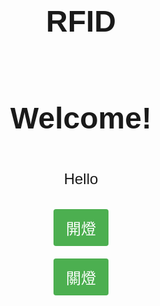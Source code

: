 # RFID

<!doctype html>
<html>

<head>
  <meta charset="utf-8">
  <meta name="viewport" content="width=device-width, initial-scale=1, maximum-scale=1, user-scalable=no">
  <title>Webduino Blockly App</title>
  <script src="https://blocklypro.webduino.io/node_modules/jquery/dist/jquery.min.js?rev=2f6b11a7e914718e0290410e85366fe9"></script>
  <script src="https://blocklypro.webduino.io/dist/lib/webduino-all-0.4.20.min.js?rev=4426739c00d85325cb2d3d701fa50666"></script>
  <script src="https://blocklypro.webduino.io/dist/webduino-blockly.min.js?rev=6e074ceb23d12d1f7cf2ec95cd5a4150"></script>
  <script src="https://blocklypro.webduino.io/dist/lib/firebase.min.js?rev=c0bfd493efd477d098a4ae9e92b13880"></script>
  <script src="https://blocklypro.webduino.io/dist/lib/runtime.min.js?rev=683a69503433786202911b4d9f766100"></script>


<title>NFC Tags快捷應用(網頁設計)</title>
<style>
    body {
        display: flex;
        flex-direction: column;
        align-items: center;
        justify-content: center;
        font-family: Arial, Helvetica, sans-serif;
        font-size: 1.5rem;
    }
    button {
        background-color: #4CAF50;
        color: white;
        padding: 12px 20px;
        border: none;
        border-radius: 4px;
        cursor: pointer;
        font-size: 1.5rem;
        margin: 10px;
    }
    button:hover {
        background-color: #3e8e41;
    }
</style>
<script>
    function toggleLight(status) {
        if (status === 'on') {
            led.on();
        } else if (status === 'off') {
            led.off();
        }
    }
</script>
</head>

<body>
	<h1>Welcome!</h1>
	<p>Hello <span id="name"></span></p>
	<button onclick="led.on()">開燈</button>
	<button onclick="led.off()">關燈</button>
	<script>
		// Get the URL parameters
		const urlParams = new URLSearchParams(window.location.search);
		const name = urlParams.get('name');
		const light = urlParams.get('light');
		// Display the name
		document.getElementById('name').textContent = name;
		// Toggle the light based on the 'light' parameter
		toggleLight(light);
	</script>
</body>

<script>
var led;




boardReady({board: 'Smart', device: 'YgxM2', transport: 'mqtt', multi: true}, function (board) {
  board.samplingInterval = 50;
  led = getLed(board, 5);
  toggleLight(light);
});

</script>
